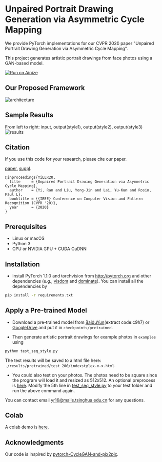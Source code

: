 
# Unpaired Portrait Drawing Generation via Asymmetric Cycle Mapping

We provide PyTorch implementations for our CVPR 2020 paper "Unpaired Portrait Drawing Generation via Asymmetric Cycle Mapping".

This project generates artistic portrait drawings from face photos using a GAN-based model.


[![Run on Ainize](https://ainize.ai/images/run_on_ainize_button.svg)](https://ainize.web.app/redirect?git_repo=https://github.com/Jeong-Hyun-Su/Unpaired-Portrait-Drawing)


## Our Proposed Framework
 
![architecture](https://user-images.githubusercontent.com/42924998/92678270-96c31a00-f360-11ea-8b5b-98de0a029af5.png)

## Sample Results
From left to right: input, output(style1), output(style2), output(style3)
![results](https://user-images.githubusercontent.com/42924998/92678287-a17daf00-f360-11ea-9ea2-227de6c07d3c.jpg)

## Citation
If you use this code for your research, please cite our paper.

[paper](https://yiranran.github.io/files/CVPR2020_Unpaired%20Portrait%20Drawing%20Generation%20via%20Asymmetric%20Cycle%20Mapping.pdf), [suppl](https://yiranran.github.io/files/CVPR2020_Unpaired%20Portrait%20Drawing%20Generation%20via%20Asymmetric%20Cycle%20Mapping%20Suppl.pdf).
```
@inproceedings{YiLLR20,
  title     = {Unpaired Portrait Drawing Generation via Asymmetric Cycle Mapping},
  author    = {Yi, Ran and Liu, Yong-Jin and Lai, Yu-Kun and Rosin, Paul L},
  booktitle = {{IEEE} Conference on Computer Vision and Pattern Recognition (CVPR '20)},
  year      = {2020}
}
```

## Prerequisites
- Linux or macOS
- Python 3
- CPU or NVIDIA GPU + CUDA CuDNN


## Installation
- Install PyTorch 1.1.0 and torchvision from http://pytorch.org and other dependencies (e.g., [visdom](https://github.com/facebookresearch/visdom) and [dominate](https://github.com/Knio/dominate)). You can install all the dependencies by
```bash
pip install -r requirements.txt
```

## Apply a Pre-trained Model

- Download a pre-trained model from [BaiduYun](https://pan.baidu.com/s/1_9Fy8mRpTQp6AvqhHsfQAQ)(extract code:c9h7) or [GoogleDrive](https://drive.google.com/drive/folders/1FzOcdlMYhvK_nyLCe8wnwotMphhIoiYt?usp=sharing) and put it in `checkpoints/pretrained`.

- Then generate artistic portrait drawings for example photos in `examples` using
``` bash
python test_seq_style.py
```
The test results will be saved to a html file here: `./results/pretrained/test_200/indexstylex-x-x.html`.

- You could also test on your photos. The photos need to be square since the program will load it and resized as 512x512. An optional preprocess is [here](preprocess/readme.md). Modify the 5th line in [test_seq_style.py](test_seq_style.py) to your test folder and run the above command again.

You can contact email yr16@mails.tsinghua.edu.cn for any questions.

## Colab
A colab demo is [here](https://colab.research.google.com/drive/1U1fPXD1JukuKPOrhGMX1iaJC-d8_RUYr).

## Acknowledgments
Our code is inspired by [pytorch-CycleGAN-and-pix2pix](https://github.com/junyanz/pytorch-CycleGAN-and-pix2pix).
